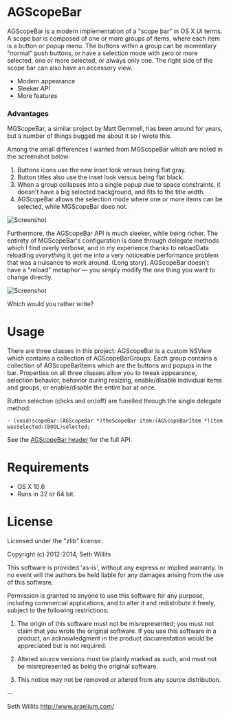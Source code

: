 # AGScopeBar

AGScopeBar is a modern implementation of a "scope bar" in OS X UI
terms. A scope bar is composed of one or more groups of items, where
each item is a button or popup menu. The buttons within a group can
be momentary "normal" push buttons, or have a selection mode with
zero or more selected, one or more selected, or always only one.
The right side of the scope bar can also have an accessory view.

* Modern appearance
* Sleeker API
* More features


### Advantages

MGScopeBar, a similar project by Matt Gemmell, has been around for
years, but a number of things bugged me about it so I wrote this.

Among the small differences I wanted from MGScopeBar which are noted
in the screenshot below:

1. Buttons icons use the new inset look versus being flat gray.
2. Button titles also use the inset look versus being flat black.
3. When a group collapses into a single popup due to space constraints,
it doesn't have a big selected background, and fits to the title width.
4. AGScopeBar allows the selection mode where one or more items can
be selected, while MGScopeBar does not.

![Screenshot](https://github.com/swillits/AGScopeBar/raw/master/Docs/Screenshot.png)


Furthermore, the AGScopeBar API is much sleeker, while being richer.
The entirety of MGScopeBar's configuration is done through delegate
methods which I find overly verbose, and in my experience thanks to
reloadData reloading *everything* it got me into a very noticeable
performance problem that was a nuisance to work around. (Long story).
AGScopeBar doesn't have a "reload" metaphor — you simply modify the
one thing you want to change directly.

![Screenshot](https://github.com/swillits/AGScopeBar/raw/master/Docs/Screenshot2.png)

Which would you rather write?



Usage
=============
There are three classes in this project: AGScopeBar is a custom NSView
which contains a collection of AGScopeBarGroups. Each group contains a
collection of AGScopeBarItems which are the buttons and popups in the
bar. Properties on all three classes allow you to tweak appearance,
selection behavior, behavior during resizing, enable/disable individual
items and groups, or enable/disable the entire bar at once.

Button selection (clicks and on/off) are funelled through the single
delegate method:

    - (void)scopeBar:(AGScopeBar *)theScopeBar item:(AGScopeBarItem *)item wasSelected:(BOOL)selected;

See the [AGScopeBar header](https://github.com/swillits/AGScopeBar/blob/master/AGScopeBar/AGScopeBar.h) for the full API.



Requirements
=============
- OS X 10.6
- Runs in 32 or 64 bit.


License
=============
Licensed under the "zlib" license.

Copyright (c) 2012-2014, Seth Willits

This software is provided 'as-is', without any express or implied
warranty. In no event will the authors be held liable for any damages
arising from the use of this software.

Permission is granted to anyone to use this software for any purpose,
including commercial applications, and to alter it and redistribute it
freely, subject to the following restrictions:

1. The origin of this software must not be misrepresented; you must not
claim that you wrote the original software. If you use this software
in a product, an acknowledgment in the product documentation would be
appreciated but is not required.

2. Altered source versions must be plainly marked as such, and must not be
misrepresented as being the original software.

3. This notice may not be removed or altered from any source
distribution.


--

Seth Willits
http://www.araelium.com/
